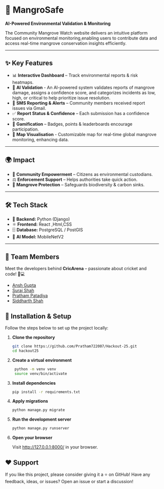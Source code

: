 # 🌱 MangroSafe 


**AI-Powered Environmental Validation & Monitoring**

The Community Mangrove Watch website delivers an intuitive platform focused on environmental monitoring,enabling users to contribute data and access real-time mangrove conservation insights efficiently.

---

## ✨ Key Features
- 📊 **Interactive Dashboard** – Track environmental reports & risk heatmaps.
- 🤖 **Al Validation** - An Al-powered system validates reports of mangrove damage, assigns a confidence score, and categorizes incidents as low, high, or critical to help prioritize issue resolution.
- 📱 **SMS Reporting & Alerts** – Community members received report issues via Gmail.  
- ✅ **Report Status & Confidence** – Each submission has a confidence score.   
- 🏅 **Gamification** – Badges, points & leaderboards encourage participation.
- 📍 **Map Visualisation** - Customizable map for real-time global mangrove monitoring, enhancing data.

---

## 🌍 Impact
- 👥 **Community Empowerment** – Citizens as environmental custodians.  
- ⚖️ **Enforcement Support** – Helps authorities take quick action.  
- 🌿 **Mangrove Protection** – Safeguards biodiversity & carbon sinks.  

---

## 🛠️ Tech Stack
- 🐍 **Backend:** Python (Django)  
- ⚛️ **Frontend:** React ,Html,CSS  
- 🗄️ **Database:** PostgreSQL / PostGIS
- 🤖 **AI Model:** MobileNetV2

---

## 👥 Team Members  

Meet the developers behind **CricArena** – passionate about cricket and code! 🏏💻  

- [Ansh Gupta](https://github.com/AnshGupta06)  
- [Suraj Shah](https://github.com/Suraj31shah)  
- [Pratham Patadiya](https://github.com/Pratham722007)  
- [Siddharth Shah](https://github.com/siddharth251206)  
## 🚀 Installation & Setup

Follow the steps below to set up the project locally:

1. **Clone the repository**
   ```bash
   git clone https://github.com/Pratham722007/Hackout-25.git
   cd hackout25
2. **Create a virtual environment**
   ```bash
    python -m venv venv
    source venv/bin/activate
3. **Install dependencies**
   ```bash
   pip install -r requirements.txt
4. **Apply migrations**
   ```bash
   python manage.py migrate
5. **Run the development server**
   ```bash
   python manage.py runserver
   
   
6. **Open your browser**

   Visit http://127.0.0.1:8000/ in your browser.
  


## ❤️ Support

If you like this project, please consider giving it a ⭐️ on GitHub!
Have any feedback, ideas, or issues? Open an issue or start a discussion!


